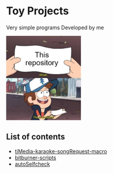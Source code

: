# Toy Projects
Very simple programs Developed by me

<img src="./worthlessMeme.png" width="40%">

## List of contents
* [tjMedia-karaoke-songRequest-macro](./tjMedia-karaoke-songRequest-macro)
* [bitburner-scripts](./bitburner-scripts)
* [autoSelfcheck](./autoSelfcheck)
